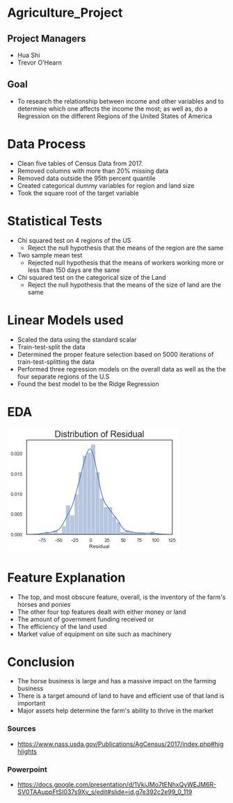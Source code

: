 # Agriculture_Project

## Project Managers
 - Hua Shi
 - Trevor O'Hearn

## Goal
 - To research the relationship between income and other variables and to determine which one affects the income the most; as well as, do a Regression on the different Regions of the United States of America
 
 # Data Process
 - Clean five tables of Census Data from 2017.
 - Removed columns with more than 20% missing data
 - Removed data outside the 95th percent quantile
 - Created categorical dummy variables for region and land size
 - Took the square root of the target variable
 
 # Statistical Tests
 - Chi squared test on 4 regions of the US
   - Reject the null hypothesis that the means of the region are the same
 - Two sample mean test
   - Rejected null hypothesis that the means of workers working more or less than 150 days are the same
 - Chi squared test on the categorical size of the Land
   - Reject the null hypothesis that the means of the size of land are the same
 
 # Linear Models used
 - Scaled the data using the standard scalar
 - Train-test-split the data 
 - Determined the proper feature selection based on 5000 iterations of train-test-splitting the data 
 - Performed three regression models on the overall data as well as the the four separate regions of the U.S
 - Found the best model to be the Ridge Regression
 
 # EDA
 
 ![ridge_model_residuall_distribution.png](ridge_model_residuall_distribution.png)
 
 
 # Feature Explanation
 - The top, and most obscure feature, overall, is the inventory of the farm's horses and ponies
 - The other four top features dealt with either money or land
 - The amount of government funding received or 
 - The efficiency of the land used
 - Market value of equipment on site such as machinery
 
 # Conclusion
 - The horse business is large and has a massive impact on the farming business
 - There is a target amound of land to have and efficient use of that land is important
 - Major assets help determine the farm's ability to thrive in the market
 
 ### Sources
  - https://www.nass.usda.gov/Publications/AgCensus/2017/index.php#highlights
 ### Powerpoint
  - https://docs.google.com/presentation/d/1VkiJMo7tENhxQyWEJM6R-SV0TAAuppFtSI037s9Xv_s/edit#slide=id.g7e392c2e99_0_119
